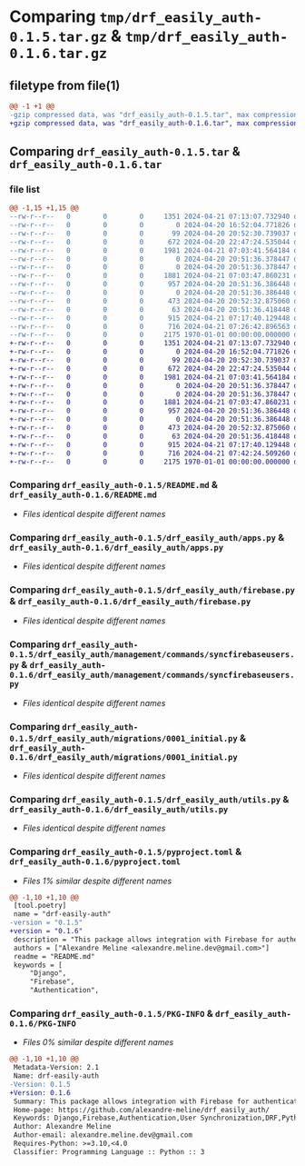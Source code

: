 # Comparing `tmp/drf_easily_auth-0.1.5.tar.gz` & `tmp/drf_easily_auth-0.1.6.tar.gz`

## filetype from file(1)

```diff
@@ -1 +1 @@
-gzip compressed data, was "drf_easily_auth-0.1.5.tar", max compression
+gzip compressed data, was "drf_easily_auth-0.1.6.tar", max compression
```

## Comparing `drf_easily_auth-0.1.5.tar` & `drf_easily_auth-0.1.6.tar`

### file list

```diff
@@ -1,15 +1,15 @@
--rw-r--r--   0        0        0     1351 2024-04-21 07:13:07.732940 drf_easily_auth-0.1.5/README.md
--rw-r--r--   0        0        0        0 2024-04-20 16:52:04.771826 drf_easily_auth-0.1.5/drf_easily_auth/__init__.py
--rw-r--r--   0        0        0       99 2024-04-20 20:52:30.739037 drf_easily_auth-0.1.5/drf_easily_auth/admin.py
--rw-r--r--   0        0        0      672 2024-04-20 22:47:24.535044 drf_easily_auth-0.1.5/drf_easily_auth/apps.py
--rw-r--r--   0        0        0     1981 2024-04-21 07:03:41.564184 drf_easily_auth-0.1.5/drf_easily_auth/firebase.py
--rw-r--r--   0        0        0        0 2024-04-20 20:51:36.378447 drf_easily_auth-0.1.5/drf_easily_auth/management/__init__.py
--rw-r--r--   0        0        0        0 2024-04-20 20:51:36.378447 drf_easily_auth-0.1.5/drf_easily_auth/management/commands/__init__.py
--rw-r--r--   0        0        0     1881 2024-04-21 07:03:47.860231 drf_easily_auth-0.1.5/drf_easily_auth/management/commands/syncfirebaseusers.py
--rw-r--r--   0        0        0      957 2024-04-20 20:51:36.386448 drf_easily_auth-0.1.5/drf_easily_auth/migrations/0001_initial.py
--rw-r--r--   0        0        0        0 2024-04-20 20:51:36.386448 drf_easily_auth-0.1.5/drf_easily_auth/migrations/__init__.py
--rw-r--r--   0        0        0      473 2024-04-20 20:52:32.875060 drf_easily_auth-0.1.5/drf_easily_auth/models.py
--rw-r--r--   0        0        0       63 2024-04-20 20:51:36.418448 drf_easily_auth-0.1.5/drf_easily_auth/tests.py
--rw-r--r--   0        0        0      915 2024-04-21 07:17:40.129448 drf_easily_auth-0.1.5/drf_easily_auth/utils.py
--rw-r--r--   0        0        0      716 2024-04-21 07:26:42.896563 drf_easily_auth-0.1.5/pyproject.toml
--rw-r--r--   0        0        0     2175 1970-01-01 00:00:00.000000 drf_easily_auth-0.1.5/PKG-INFO
+-rw-r--r--   0        0        0     1351 2024-04-21 07:13:07.732940 drf_easily_auth-0.1.6/README.md
+-rw-r--r--   0        0        0        0 2024-04-20 16:52:04.771826 drf_easily_auth-0.1.6/drf_easily_auth/__init__.py
+-rw-r--r--   0        0        0       99 2024-04-20 20:52:30.739037 drf_easily_auth-0.1.6/drf_easily_auth/admin.py
+-rw-r--r--   0        0        0      672 2024-04-20 22:47:24.535044 drf_easily_auth-0.1.6/drf_easily_auth/apps.py
+-rw-r--r--   0        0        0     1981 2024-04-21 07:03:41.564184 drf_easily_auth-0.1.6/drf_easily_auth/firebase.py
+-rw-r--r--   0        0        0        0 2024-04-20 20:51:36.378447 drf_easily_auth-0.1.6/drf_easily_auth/management/__init__.py
+-rw-r--r--   0        0        0        0 2024-04-20 20:51:36.378447 drf_easily_auth-0.1.6/drf_easily_auth/management/commands/__init__.py
+-rw-r--r--   0        0        0     1881 2024-04-21 07:03:47.860231 drf_easily_auth-0.1.6/drf_easily_auth/management/commands/syncfirebaseusers.py
+-rw-r--r--   0        0        0      957 2024-04-20 20:51:36.386448 drf_easily_auth-0.1.6/drf_easily_auth/migrations/0001_initial.py
+-rw-r--r--   0        0        0        0 2024-04-20 20:51:36.386448 drf_easily_auth-0.1.6/drf_easily_auth/migrations/__init__.py
+-rw-r--r--   0        0        0      473 2024-04-20 20:52:32.875060 drf_easily_auth-0.1.6/drf_easily_auth/models.py
+-rw-r--r--   0        0        0       63 2024-04-20 20:51:36.418448 drf_easily_auth-0.1.6/drf_easily_auth/tests.py
+-rw-r--r--   0        0        0      915 2024-04-21 07:17:40.129448 drf_easily_auth-0.1.6/drf_easily_auth/utils.py
+-rw-r--r--   0        0        0      716 2024-04-21 07:42:24.509260 drf_easily_auth-0.1.6/pyproject.toml
+-rw-r--r--   0        0        0     2175 1970-01-01 00:00:00.000000 drf_easily_auth-0.1.6/PKG-INFO
```

### Comparing `drf_easily_auth-0.1.5/README.md` & `drf_easily_auth-0.1.6/README.md`

 * *Files identical despite different names*

### Comparing `drf_easily_auth-0.1.5/drf_easily_auth/apps.py` & `drf_easily_auth-0.1.6/drf_easily_auth/apps.py`

 * *Files identical despite different names*

### Comparing `drf_easily_auth-0.1.5/drf_easily_auth/firebase.py` & `drf_easily_auth-0.1.6/drf_easily_auth/firebase.py`

 * *Files identical despite different names*

### Comparing `drf_easily_auth-0.1.5/drf_easily_auth/management/commands/syncfirebaseusers.py` & `drf_easily_auth-0.1.6/drf_easily_auth/management/commands/syncfirebaseusers.py`

 * *Files identical despite different names*

### Comparing `drf_easily_auth-0.1.5/drf_easily_auth/migrations/0001_initial.py` & `drf_easily_auth-0.1.6/drf_easily_auth/migrations/0001_initial.py`

 * *Files identical despite different names*

### Comparing `drf_easily_auth-0.1.5/drf_easily_auth/utils.py` & `drf_easily_auth-0.1.6/drf_easily_auth/utils.py`

 * *Files identical despite different names*

### Comparing `drf_easily_auth-0.1.5/pyproject.toml` & `drf_easily_auth-0.1.6/pyproject.toml`

 * *Files 1% similar despite different names*

```diff
@@ -1,10 +1,10 @@
 [tool.poetry]
 name = "drf-easily-auth"
-version = "0.1.5"
+version = "0.1.6"
 description = "This package allows integration with Firebase for authentication outside the Django context."
 authors = ["Alexandre Meline <alexandre.meline.dev@gmail.com>"]
 readme = "README.md"
 keywords = [
     "Django",
     "Firebase",
     "Authentication",
```

### Comparing `drf_easily_auth-0.1.5/PKG-INFO` & `drf_easily_auth-0.1.6/PKG-INFO`

 * *Files 0% similar despite different names*

```diff
@@ -1,10 +1,10 @@
 Metadata-Version: 2.1
 Name: drf-easily-auth
-Version: 0.1.5
+Version: 0.1.6
 Summary: This package allows integration with Firebase for authentication outside the Django context.
 Home-page: https://github.com/alexandre-meline/drf_easily_auth/
 Keywords: Django,Firebase,Authentication,User Synchronization,DRF,Python,User Management,Security,API,JSON Web Tokens
 Author: Alexandre Meline
 Author-email: alexandre.meline.dev@gmail.com
 Requires-Python: >=3.10,<4.0
 Classifier: Programming Language :: Python :: 3
```

